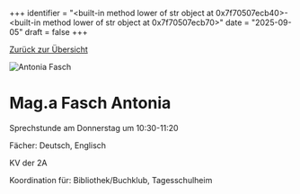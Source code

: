 
+++
identifier = "<built-in method lower of str object at 0x7f70507ecb40>-<built-in method lower of str object at 0x7f70507ecb70>"
date = "2025-09-05"
draft = false
+++

 [Zurück zur Übersicht](/schule/lehrpersonal/)

<div class="row">
<div class="column">
<img src="/images/personal/Fasch.jpg" alt="Antonia Fasch"> 
</div>
<div class="column">

# Mag.a Fasch Antonia 

Sprechstunde am Donnerstag um 10:30-11:20

Fächer: Deutsch,  Englisch

KV der 2A









Koordination für: Bibliothek/Buchklub, Tagesschulheim



</div>
</div> 

